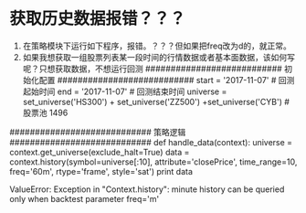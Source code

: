 # 获取历史数据报错？？？

1. 在策略模块下运行如下程序，报错。？？？但如果把freq改为d的，就正常。
2. 如果我想获取一组股票列表某一段时间的行情数据或者基本面数据，该如何写呢？只想获取数据，不想运行回测
########################### 初始化配置 ###########################
start = '2017-11-07'                       # 回测起始时间
end = '2017-11-07'                         # 回测结束时间
universe = set_universe('HS300') + set_universe('ZZ500') +set_universe('CYB')  # 股票池 1496

############################ 策略逻辑 ############################
def handle_data(context):
    universe = context.get_universe(exclude_halt=True)
    data = context.history(symbol=universe[:10], attribute='closePrice', time_range=10, freq='60m', rtype='frame', style='sat')
    print data

ValueError: Exception in "Context.history": minute history can be queried only when backtest parameter freq='m'